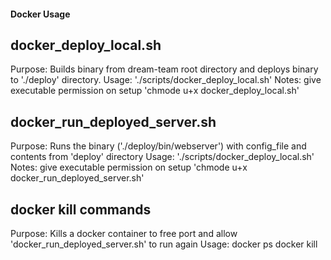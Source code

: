 #### Docker Usage


## docker_deploy_local.sh

Purpose: Builds binary from dream-team root directory and deploys binary 
to './deploy' directory.
Usage: './scripts/docker_deploy_local.sh'
Notes: give executable permission on setup 'chmode u+x docker_deploy_local.sh'


## docker_run_deployed_server.sh

Purpose: Runs the binary ('./deploy/bin/webserver') with config_file and 
contents from 'deploy' directory
Usage: './scripts/docker_deploy_local.sh'
Notes: give executable permission on setup 'chmode u+x docker_run_deployed_server.sh'


## docker kill commands

Purpose: Kills a docker container to free port and allow 'docker_run_deployed_server.sh'
to run again
Usage: docker ps
docker kill <process id>
